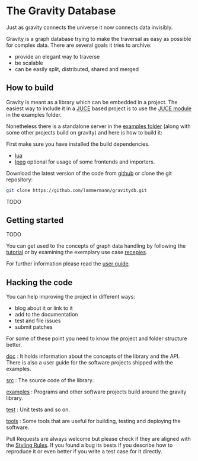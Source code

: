 The Gravity Database
====================

Just as gravity connects the universe it now connects data invisibly.

Gravity is a graph database trying to make the traversal as easy as possible
for complex data. There are several goals it tries to archive:

* provide an elegant way to traverse
* be scalable
* can be easily split, distributed, shared and merged

How to build
------------
Gravity is meant as a library which can be embedded in a project. The easiest
way to include it in a [JUCE](http://www.juce.com/) based project is to use the
[JUCE module](/examples/juce-modules/gravity) in the examples folder.

Nonetheless there is a standalone server in the [examples folder](/examples)
(along with some other projects build on gravity) and here is how to build it:

First make sure you have installed the build dependencies.

* [lua](https://www.lua.org/)
* [lpeg](http://www.inf.puc-rio.br/~roberto/lpeg/) optional for usage of some
  frontends and importers.

Download the latest version of the code from
[github](https://github.com/lammermann/gravitydb/archive/master.zip) or clone
the git repository:

```bash
git clone https://github.com/lammermann/gravitydb.git
```

TODO

Getting started
---------------
TODO

You can get used to the concepts of graph data handling by following the
[tutorial](/doc/tutorial.md) or by examining the exemplary use case
[recepies](/doc/recepies).

For further information please read the [user guide](/doc/userguide.md).

Hacking the code
----------------
You can help improving the project in different ways:

* blog about it or link to it
* add to the documentation
* test and file issues
* submit patches

For some of these point you need to know the project and folder structure
better.

[doc](/doc)
:   It holds information about the concepts of the library and the API. There
    is also a user guide for the software projects shipped with the examples.

[src](/src)
:   The source code of the library.

[examples](/examples)
:   Programs and other software projects build around the gravity library.

[test](/test)
:   Unit tests and so on.

[tools](/tools)
:   Some tools that are useful for building, testing and deploying the
    software.

Pull Requests are always welcome but please check if they are aligned with the
[Styling Rules](/STYLE.md). If you found a bug its bests if you describe how to
reproduce it or even better if you write a test case for it directly.
